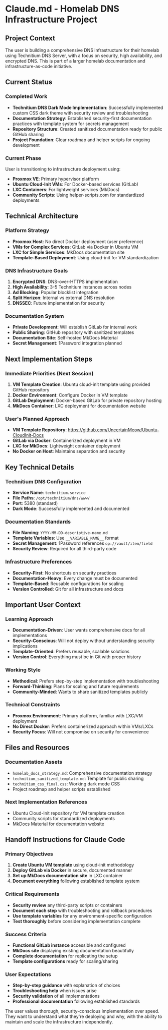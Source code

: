 # Claude.md - Homelab DNS Infrastructure Project

## Project Context

The user is building a comprehensive DNS infrastructure for their homelab using Technitium DNS Server, with a focus on security, high availability, and encrypted DNS. This is part of a larger homelab documentation and infrastructure-as-code initiative.

## Current Status

### Completed Work
- **Technitium DNS Dark Mode Implementation**: Successfully implemented custom CSS dark theme with security review and troubleshooting
- **Documentation Strategy**: Established security-first documentation practices with template system for secrets management
- **Repository Structure**: Created sanitized documentation ready for public GitHub sharing
- **Project Foundation**: Clear roadmap and helper scripts for ongoing development

### Current Phase
User is transitioning to infrastructure deployment using:
- **Proxmox VE**: Primary hypervisor platform
- **Ubuntu Cloud-Init VMs**: For Docker-based services (GitLab)
- **LXC Containers**: For lightweight services (MkDocs)
- **Community Scripts**: Using helper-scripts.com for standardized deployments

## Technical Architecture

### Platform Strategy
- **Proxmox Host**: No direct Docker deployment (user preference)
- **VMs for Complex Services**: GitLab via Docker in Ubuntu VM
- **LXC for Simple Services**: MkDocs documentation site
- **Template-Based Deployment**: Using cloud-init for VM standardization

### DNS Infrastructure Goals
1. **Encrypted DNS**: DNS-over-HTTPS implementation
2. **High Availability**: 3-5 Technitium instances across nodes
3. **Ad Blocking**: Popular blocklist integration
4. **Split Horizon**: Internal vs external DNS resolution
5. **DNSSEC**: Future implementation for security

### Documentation System
- **Private Development**: Will establish GitLab for internal work
- **Public Sharing**: GitHub repository with sanitized templates
- **Documentation Site**: Self-hosted MkDocs Material
- **Secret Management**: 1Password integration planned

## Next Implementation Steps

### Immediate Priorities (Next Session)
1. **VM Template Creation**: Ubuntu cloud-init template using provided GitHub repository
2. **Docker Environment**: Configure Docker in VM template
3. **GitLab Deployment**: Docker-based GitLab for private repository hosting
4. **MkDocs Container**: LXC deployment for documentation website

### User's Planned Approach
- **VM Template Repository**: https://github.com/UncertainMeow/Ubuntu-CloudInit-Docs
- **GitLab via Docker**: Containerized deployment in VM
- **LXC for MkDocs**: Lightweight container deployment
- **No Docker on Host**: Maintains separation and security

## Key Technical Details

### Technitium DNS Configuration
- **Service Name**: `technitium.service`
- **File Paths**: `/opt/technitium/dns/www/`
- **Port**: 5380 (standard)
- **Dark Mode**: Successfully implemented and documented

### Documentation Standards
- **File Naming**: `YYYY-MM-DD-descriptive-name.md`
- **Template Variables**: Use `__VARIABLE_NAME__` format
- **Secret Management**: 1Password references `op://vault/item/field`
- **Security Review**: Required for all third-party code

### Infrastructure Preferences
- **Security-First**: No shortcuts on security practices
- **Documentation-Heavy**: Every change must be documented
- **Template-Based**: Reusable configurations for scaling
- **Version Controlled**: Git for all infrastructure and docs

## Important User Context

### Learning Approach
- **Documentation-Driven**: User wants comprehensive docs for all implementations
- **Security-Conscious**: Will not deploy without understanding security implications
- **Template-Oriented**: Prefers reusable, scalable solutions
- **Version Control**: Everything must be in Git with proper history

### Working Style
- **Methodical**: Prefers step-by-step implementation with troubleshooting
- **Forward-Thinking**: Plans for scaling and future requirements
- **Community-Minded**: Wants to share sanitized templates publicly

### Technical Constraints
- **Proxmox Environment**: Primary platform, familiar with LXC/VM deployment
- **No Direct Docker**: Prefers containerized approach within VMs/LXCs
- **Security Focus**: Will not compromise on security for convenience

## Files and Resources

### Documentation Assets
- `homelab_docs_strategy.md`: Comprehensive documentation strategy
- `technitium_sanitized_template.md`: Template for public sharing
- `technitium_css_final.css`: Working dark mode CSS
- Project roadmap and helper scripts established

### Next Implementation References
- Ubuntu Cloud-Init repository for VM template creation
- Community scripts for standardized deployments
- MkDocs Material for documentation website

## Handoff Instructions for Claude Code

### Primary Objectives
1. **Create Ubuntu VM template** using cloud-init methodology
2. **Deploy GitLab via Docker** in secure, documented manner
3. **Set up MkDocs documentation site** in LXC container
4. **Document everything** following established template system

### Critical Requirements
- **Security review** any third-party scripts or containers
- **Document each step** with troubleshooting and rollback procedures
- **Use template variables** for any environment-specific configuration
- **Test thoroughly** before considering implementation complete

### Success Criteria
- **Functional GitLab instance** accessible and configured
- **MkDocs site** displaying existing documentation beautifully
- **Complete documentation** for replicating the setup
- **Template configurations** ready for scaling/sharing

### User Expectations
- **Step-by-step guidance** with explanation of choices
- **Troubleshooting help** when issues arise
- **Security validation** of all implementations
- **Professional documentation** following established standards

The user values thorough, security-conscious implementation over speed. They want to understand what they're deploying and why, with the ability to maintain and scale the infrastructure independently.